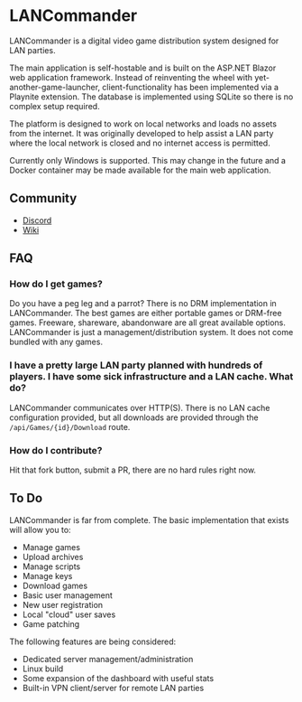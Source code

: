 
# LANCommander
LANCommander is a digital video game distribution system designed for LAN parties. 

The main application is self-hostable and is built on the ASP.NET Blazor web application framework. Instead of reinventing the wheel with yet-another-game-launcher, client-functionality has been implemented via a Playnite extension. The database is implemented using SQLite so there is no complex setup required.

The platform is designed to work on local networks and loads no assets from the internet. It was originally developed to help assist a LAN party where the local network is closed and no internet access is permitted.

Currently only Windows is supported. This may change in the future and a Docker container may be made available for the main web application.

## Community
* [Discord](https://discord.gg/vDEEWVt8EM)
* [Wiki](https://lancommander.app/index.php/Main_Page)

## FAQ
### How do I get games?
Do you have a peg leg and a parrot? There is no DRM implementation in LANCommander. The best games are either portable games or DRM-free games. Freeware, shareware, abandonware are all great available options. LANCommander is just a management/distribution system. It does not come bundled with any games.

### I have a pretty large LAN party planned with hundreds of players. I have some sick infrastructure and a LAN cache. What do?
LANCommander communicates over HTTP(S). There is no LAN cache configuration provided, but all downloads are provided through the `/api/Games/{id}/Download` route.

### How do I contribute?
Hit that fork button, submit a PR, there are no hard rules right now.

## To Do
LANCommander is far from complete. The basic implementation that exists will allow you to:

 - Manage games
 - Upload archives
 - Manage scripts
 - Manage keys
 - Download games
 - Basic user management
 - New user registration
 - Local "cloud" user saves
 - Game patching

The following features are being considered:

 - Dedicated server management/administration
 - Linux build
 - Some expansion of the dashboard with useful stats
 - Built-in VPN client/server for remote LAN parties
